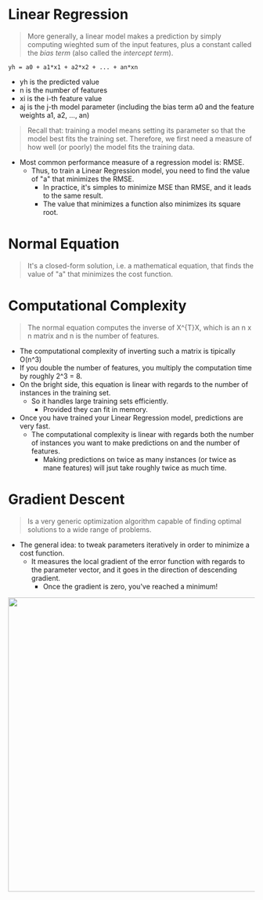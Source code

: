 # Linear Regression

> More generally, a linear model makes a prediction by simply computing wieghted sum of the input features, plus a constant called the *bias term* (also called the *intercept term*).

``` 
yh = a0 + a1*x1 + a2*x2 + ... + an*xn
```

* yh is the predicted value
* n is the number of features
* xi is the i-th feature value
* aj is the j-th model parameter (including the bias term a0 and the feature weights a1, a2, ..., an)

> Recall that: training a model means setting its parameter so that the model best fits the training set. Therefore, we first need a measure of how well (or poorly) the model fits the training data.

* Most common performance measure of a regression model is: RMSE.
    - Thus, to train a Linear Regression model, you need to find the value of "a" that minimizes the RMSE.
        * In practice, it's simples to minimize MSE than RMSE, and it leads to the same result.
        * The value that minimizes a function also minimizes its square root.

# Normal Equation

> It's a closed-form solution, i.e. a mathematical equation, that finds the value of "a" that minimizes the cost function.

# Computational Complexity

> The normal equation computes the inverse of X^{T}X, which is an n x n matrix and n is the number of features.

* The computational complexity of inverting such a matrix is tipically O(n^3)
* If you double the number of features, you multiply the computation time by roughly 2^3 = 8.
* On the bright side, this equation is linear with regards to the number of instances in the training set.
    - So it handles large training sets efficiently.
        * Provided they can fit in memory.
* Once you have trained your Linear Regression model, predictions are very fast.
    - The computational complexity is linear with regards both the number of instances you want to make predictions on and the number of features.
        * Making predictions on twice as many instances (or twice as mane features) will jsut take roughly twice as much time.

# Gradient Descent

> Is a very generic optimization algorithm capable of finding optimal solutions to a wide range of problems.

* The general idea: to tweak parameters iteratively in order to minimize a cost function.
    * It measures the local gradient of the error function with regards to the parameter vector, and it goes in the direction of descending gradient. 
        * Once the gradient is zero, you've reached a minimum!

<img src="https://kharshit.github.io/img/gradient_descent_demystified.png" align="center" width="600" heigth="300">
